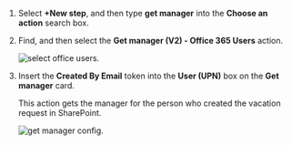 1. Select **+New step**, and then type **get manager** into the **Choose an action** search box.
1. Find, and then select the **Get manager (V2) - Office 365 Users** action.

    ![select office users.](media/modern-approvals/add-get-manager-action.png)
1. Insert the **Created By Email** token into the **User (UPN)** box on the **Get manager** card.

    This action gets the manager for the person who created the vacation request in SharePoint.

    ![get manager config.](media/modern-approvals/get-manager-card.png)
